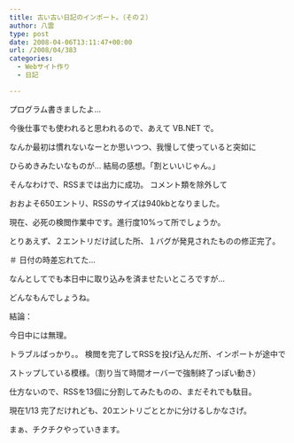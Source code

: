 ```yaml
---
title: 古い古い日記のインポート。（その２）
author: 八雲
type: post
date: 2008-04-06T13:11:47+00:00
url: /2008/04/383
categories:
  - Webサイト作り
  - 日記

---
```

プログラム書きましたよ…
  
今後仕事でも使われると思われるので、あえて VB.NET で。
  
なんか最初は慣れないなーとか思いつつ、我慢して使っていると突如に
  
ひらめきみたいなものが… 結局の感想。「割といいじゃん。」

そんなわけで、RSSまでは出力に成功。 コメント類を除外して
  
おおよそ650エントリ、RSSのサイズは940kbとなりました。
  
現在、必死の検閲作業中です。進行度10%って所でしょうか。

とりあえず、２エントリだけ試した所、１バグが発見されたものの修正完了。
  
＃ 日付の時差忘れてた…

なんとしてでも本日中に取り込みを済ませたいところですが…
  
どんなもんでしょうね。

結論：
  
今日中には無理。
  
トラブルばっかり。。 検閲を完了してRSSを投げ込んだ所、インポートが途中で
  
ストップしている模様。（割り当て時間オーバーで強制終了っぽい動き）
  
仕方ないので、RSSを13個に分割してみたものの、まだそれでも駄目。
  
現在1/13 完了だけれども、20エントリごととかに分けるしかなさげ。
  
まぁ、チクチクやっていきます。